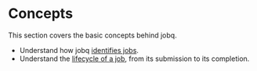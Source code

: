 # Concepts

This section covers the basic concepts behind jobq.

-   Understand how jobq [identifies jobs](identifiers.md).
-   Understand the [lifecycle of a job](lifecycle.md), from its submission to its completion.
